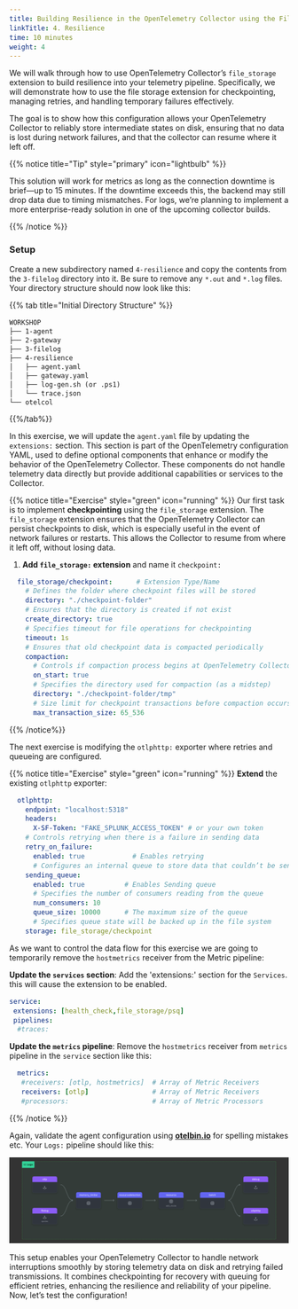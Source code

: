 ```yaml
---
title: Building Resilience in the OpenTelemetry Collector using the File Storage Extension
linkTitle: 4. Resilience
time: 10 minutes
weight: 4
---
```


We will walk through how to use OpenTelemetry Collector’s `file_storage` extension to build resilience into your telemetry pipeline. Specifically, we will demonstrate how to use the file storage extension for checkpointing, managing retries, and handling temporary failures effectively.

The goal is to show how this configuration allows your OpenTelemetry Collector to reliably store intermediate states on disk, ensuring that no data is lost during network failures, and that the collector can resume where it left off.

{{% notice title="Tip" style="primary"  icon="lightbulb" %}}

This solution will work for metrics as long as the connection downtime is brief—up to 15 minutes. If the downtime exceeds this, the backend may still drop data due to timing mismatches. For logs, we’re planning to implement a more enterprise-ready solution in one of the upcoming collector builds.

{{% /notice %}}

### Setup

Create a new subdirectory named `4-resilience` and copy the contents from the `3-filelog` directory into it. Be sure to remove any `*.out` and `*.log` files. Your directory structure should now look like this:

{{% tab title="Initial Directory Structure" %}}

```text
WORKSHOP
├── 1-agent
├── 2-gateway
├── 3-filelog
├── 4-resilience
│   ├── agent.yaml
│   ├── gateway.yaml
│   ├── log-gen.sh (or .ps1)
│   └── trace.json
└── otelcol
```

{{%/tab%}}

In this exercise, we will update the `agent.yaml` file by updating the `extensions:` section. This section is part of the OpenTelemetry configuration YAML, used to define optional components that enhance or modify the behavior of the OpenTelemetry Collector. These components do not handle telemetry data directly but provide additional capabilities or services to the Collector.

{{% notice title="Exercise" style="green" icon="running" %}}
Our first task is to implement **checkpointing** using the `file_storage` extension. The `file_storage` extension ensures that the OpenTelemetry Collector can persist checkpoints to disk, which is especially useful in the event of network failures or restarts. This allows the Collector to resume from where it left off, without losing data.

1. **Add `file_storage:` extension** and name it `checkpoint:`

```yaml
  file_storage/checkpoint:      # Extension Type/Name
    # Defines the folder where checkpoint files will be stored
    directory: "./checkpoint-folder"   
    # Ensures that the directory is created if not exist 
    create_directory: true  
    # Specifies timeout for file operations for checkpointing
    timeout: 1s
    # Ensures that old checkpoint data is compacted periodically
    compaction:  
      # Controls if compaction process begins at OpenTelemetry Collector startup               
      on_start: true   
      # Specifies the directory used for compaction (as a midstep)        
      directory: "./checkpoint-folder/tmp"
      # Size limit for checkpoint transactions before compaction occurs
      max_transaction_size: 65_536        
```

{{% /notice%}}

The next exercise is modifying the `otlphttp:` exporter where retries and queueing are configured.

{{% notice title="Exercise" style="green" icon="running" %}}
**Extend** the existing `otlphttp` exporter:

```yaml
  otlphttp:
    endpoint: "localhost:5318"
    headers:
      X-SF-Token: "FAKE_SPLUNK_ACCESS_TOKEN" # or your own token            
    # Controls retrying when there is a failure in sending data  
    retry_on_failure:             
      enabled: true            # Enables retrying
      # Configures an internal queue to store data that couldn’t be sent
    sending_queue:              
      enabled: true          # Enables Sending queue
      # Specifies the number of consumers reading from the queue
      num_consumers: 10         
      queue_size: 10000      # The maximum size of the queue
      # Specifies queue state will be backed up in the file system
    storage: file_storage/checkpoint         
```

As we want to control the data flow for this exercise we are going to temporarily  remove the `hostmetrics` receiver from the Metric pipeline:

  **Update the `services` section**:  Add the 'extensions:' section for the `Services`. this will cause the extension to be enabled. 

  ```yaml
  service:
   extensions: [health_check,file_storage/psq]
   pipelines:
    #traces:
  ```

**Update the `metrics` pipeline**:  Remove the `hostmetrics` receiver from `metrics` pipeline in the `service` section like this:

  ```yaml
    metrics:
     #receivers: [otlp, hostmetrics]  # Array of Metric Receivers
     receivers: [otlp]                # Array of Metric Receivers
     #processors:                     # Array of Metric Processors
  ```

{{% /notice %}}

Again, validate the agent configuration using **[otelbin.io](https://www.otelbin.io/)** for spelling mistakes etc. Your `Logs:` pipeline should like this:

![logs from otelbin](../images/filelog-3-1-logs.png)

This setup enables your OpenTelemetry Collector to handle network interruptions smoothly by storing telemetry data on disk and retrying failed transmissions. It combines checkpointing for recovery with queuing for efficient retries, enhancing the resilience and reliability of your pipeline. Now, let’s test the configuration!
